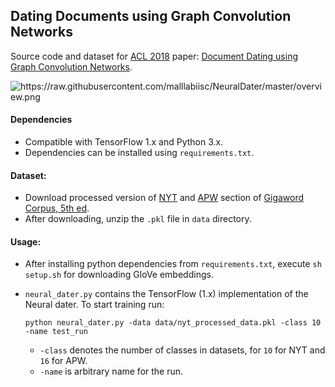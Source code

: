 ## Dating Documents using Graph Convolution Networks

Source code and dataset for [ACL 2018](http://acl2018.org) paper: [Document Dating using Graph Convolution Networks](http://malllabiisc.github.io/publications/papers/neuraldater_acl18.pdf).

<img src="https://raw.githubusercontent.com/malllabiisc/NeuralDater/master/overview.png" alt="https://raw.githubusercontent.com/malllabiisc/NeuralDater/master/overview.png">

#### Dependencies

* Compatible with TensorFlow 1.x and Python 3.x.
* Dependencies can be installed using `requirements.txt`.


#### Dataset:

* Download processed version of [NYT]() and [APW]() section of  [Gigaword Corpus, 5th ed](https://catalog.ldc.upenn.edu/ldc2011t07).
* After downloading, unzip the `.pkl` file in `data` directory.

#### Usage:

* After installing python dependencies from `requirements.txt`, execute `sh setup.sh` for downloading GloVe embeddings.

* `neural_dater.py` contains the TensorFlow (1.x) implementation of the Neural dater. To start training run: 

  ```shell
  python neural_dater.py -data data/nyt_processed_data.pkl -class 10 -name test_run
  ```

  * `-class` denotes the number of classes in datasets, for `10` for NYT and `16` for APW.
  * `-name` is arbitrary name for the run.